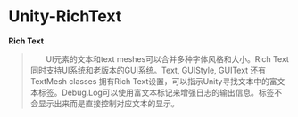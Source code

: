 # Unity-RichText
**Rich Text**

>&nbsp;&nbsp;&nbsp;&nbsp;&nbsp;&nbsp;&nbsp;UI元素的文本和text meshes可以合并多种字体风格和大小。Rich Text同时支持UI系统和老版本的GUI系统。Text, GUIStyle, GUIText 还有 TextMesh classes 拥有Rich Text设置，可以指示Unity寻找文本中的富文本标签。Debug.Log可以使用富文本标记来增强日志的输出信息。标签不会显示出来而是直接控制对应文本的显示。
